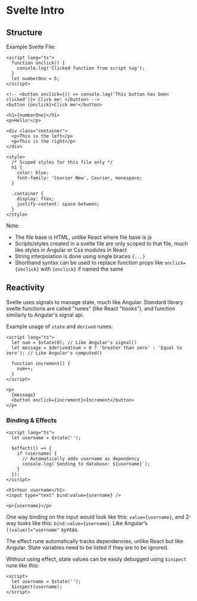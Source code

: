 # Svelte Intro

## Structure

Example Svelte File:

```svelte
<script lang="ts">
  function onclick() {
    console.log('Clicked function from script tag');
  }
  let numberOne = 5;
</script>

<!-- <button onclick={() => console.log('This button has been clicked')}> Click me! </button> -->
<button {onclick}>Click me!</button>

<h1>{numberOne}</h1>
<p>Hello!</p>

<div class="container">
  <p>This is the left</p>
  <p>This is the right</p>
</div>

<style>
  /* Scoped styles for this file only */
  h1 {
    color: blue;
    font-family: 'Courier New', Courier, monospace;
  }

  .container {
    display: flex;
    justify-content: space-between;
  }
</style>
```

Note:

- The file base is HTML, unlike React where file base is js
- Scripts/styles created in a svelte file are only scoped to that file, much like styles in Angular or Css modules in React
- String interpolation is done using single braces `{...}`
- Shorthand syntax can be used to replace function props like `onclick={onclick}` with `{onclick}` if named the same

## Reactivity

Svelte uses signals to manage state, much like Angular. Standard library svelte functions are called "runes" (like React "hooks"), and function similarly to Angular's signal api.

Example usage of `state` and `derived` runes:

```svelte
<script lang="ts">
  let num = $state(0); // Like Angular's signal()
  let message = $derived(num > 0 ? 'Greater than zero' : 'Equal to zero'); // Like Angular's computed()

  function increment() {
    num++;
  }
</script>

<p>
  {message}
  <button onclick={increment}>Increment</button>
</p>
```

### Binding & Effects

```svelte
<script lang="ts">
  let username = $state('');

  $effect(() => {
    if (username) {
      // Automatically adds username as dependency
      console.log(`Sending to database: ${username}`);
    }
  });
</script>

<h1>Your username</h1>
<input type="text" bind:value={username} />

<p>{username}</p>
```

One way binding on the input would look like this: `value={username}`, and 2-way looks like this: `bind:value={username}`. Like Angular's `[(value)]="username"` syntax.

The effect rune automatically tracks dependencies, unlike React but like Angular. State variables need to be listed if they are to be ignored.

Without using effect, state values can be easily debugged using `$inspect` rune like this:

```svelte
<script>
  let username = $state('');
  $inspect(username);
</script>
```
